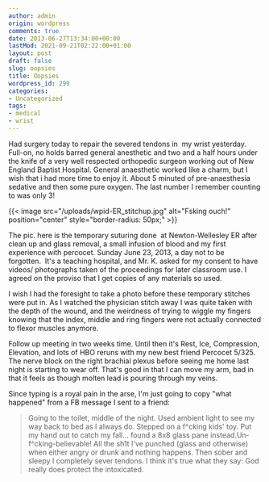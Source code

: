 ```yaml
---
author: admin
origin: wordpress
comments: true
date: 2013-06-27T13:34:00+00:00
lastMod: 2021-09-21T02:22:00+01:00
layout: post
draft: false
slug: oopsies
title: Oopsies
wordpress_id: 299
categories:
- Uncategorized
tags:
- medical
- wrist
---
```


Had surgery today to repair the severed tendons in  my wrist yesterday. Full-on, no holds barred general anesthetic and two and a half hours under the knife of a very well respected orthopedic surgeon working out of New England Baptist Hospital. General anaesthetic worked like a charm, but I wish that i had more time to enjoy it. About 5 minuted of pre-anaesthesia sedative and then some pure oxygen. The last number I remember counting to was only 3!

{{< image src="/uploads/wpid-ER_stitchup.jpg" alt="Fsking ouch!" position="center" style="border-radius: 50px;" >}}

The pic. here is the temporary suturing done  at Newton-Wellesley ER after clean up and glass removal, a small infusion of blood and my first experience with percocet. Sunday June 23, 2013, a day not to be forgotten.  It's a teaching hospital, and Mr. K. asked for my consent to have videos/ photographs taken of the proceedings for later classroom use. I agreed on the proviso that I get copies of any materials so used.

I wish I had the foresight to take a photo before these temporary stitches were put in. As I watched the physician stitch away I was quite taken with the depth of the wound, and the weirdness of trying to wiggle my fingers knowing that the index, middle and ring fingers were not actually connected to flexor muscles anymore.

Follow up meeting in two weeks time. Until then it's Rest, Ice, Compression, Elevation, and lots of HBO reruns with my new best friend Percocet 5/325. The nerve block on the right brachial plexus before seeing me home last night is starting to wear off. That's good in that I can move my arm, bad in that it feels as though molten lead is pouring through my veins.

Since typing is a royal pain in the arse, I'm just going to copy "what happened" from a FB message I sent to a friend:

> Going to the toilet, middle of the night. Used ambient light to see my way back to bed as I always do. Stepped on a f^cking kids' toy. Put my hand out to catch my fall... found a 8x8 glass pane instead.Un-f^cking-believable! All the sh1t I've punched (glass and otherwise) when either angry or drunk and nothing happens. Then sober and sleepy I completely sever tendons. I think it's true what they say: God really does protect the intoxicated.
